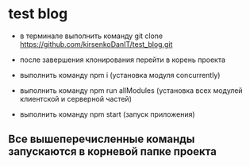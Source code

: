 # test blog

- в терминале выполнить команду git clone https://github.com/kirsenkoDanIT/test_blog.git

- после завершения клонирования перейти в корень проекта
- выполнить команду npm i (установка модуля concurrently)
- выполнить команду npm run allModules (установка всех модулей клиентской и серверной частей)
- выполнить команду npm start (запуск приложения)

## Все вышеперечисленные команды запускаются в корневой папке проекта


